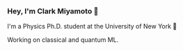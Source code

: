 ### Hey, I'm Clark Miyamoto 👋
I'm a Physics Ph.D. student at the University of New York 🗽

Working on classical and quantum ML.
